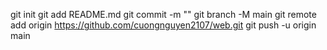 git init
git add README.md
git commit -m ""
git branch -M main
git remote add origin https://github.com/cuongnguyen2107/web.git
git push -u origin main
